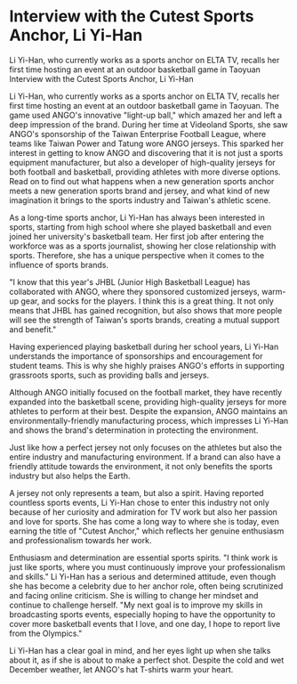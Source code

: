 #  Interview with the Cutest Sports Anchor, Li Yi-Han

Li Yi-Han, who currently works as a sports anchor on ELTA TV, recalls her first time hosting an event at an outdoor basketball game in Taoyuan 
  Interview with the Cutest Sports Anchor, Li Yi-Han

Li Yi-Han, who currently works as a sports anchor on ELTA TV, recalls her first time hosting an event at an outdoor basketball game in Taoyuan. The game used ANGO's innovative "light-up ball," which amazed her and left a deep impression of the brand. During her time at Videoland Sports, she saw ANGO's sponsorship of the Taiwan Enterprise Football League, where teams like Taiwan Power and Tatung wore ANGO jerseys. This sparked her interest in getting to know ANGO and discovering that it is not just a sports equipment manufacturer, but also a developer of high-quality jerseys for both football and basketball, providing athletes with more diverse options. Read on to find out what happens when a new generation sports anchor meets a new generation sports brand and jersey, and what kind of new imagination it brings to the sports industry and Taiwan's athletic scene.

As a long-time sports anchor, Li Yi-Han has always been interested in sports, starting from high school where she played basketball and even joined her university's basketball team. Her first job after entering the workforce was as a sports journalist, showing her close relationship with sports. Therefore, she has a unique perspective when it comes to the influence of sports brands.

"I know that this year's JHBL (Junior High Basketball League) has collaborated with ANGO, where they sponsored customized jerseys, warm-up gear, and socks for the players. I think this is a great thing. It not only means that JHBL has gained recognition, but also shows that more people will see the strength of Taiwan's sports brands, creating a mutual support and benefit."

Having experienced playing basketball during her school years, Li Yi-Han understands the importance of sponsorships and encouragement for student teams. This is why she highly praises ANGO's efforts in supporting grassroots sports, such as providing balls and jerseys.

Although ANGO initially focused on the football market, they have recently expanded into the basketball scene, providing high-quality jerseys for more athletes to perform at their best. Despite the expansion, ANGO maintains an environmentally-friendly manufacturing process, which impresses Li Yi-Han and shows the brand's determination in protecting the environment.

Just like how a perfect jersey not only focuses on the athletes but also the entire industry and manufacturing environment. If a brand can also have a friendly attitude towards the environment, it not only benefits the sports industry but also helps the Earth.

A jersey not only represents a team, but also a spirit. Having reported countless sports events, Li Yi-Han chose to enter this industry not only because of her curiosity and admiration for TV work but also her passion and love for sports. She has come a long way to where she is today, even earning the title of "Cutest Anchor," which reflects her genuine enthusiasm and professionalism towards her work.

Enthusiasm and determination are essential sports spirits. "I think work is just like sports, where you must continuously improve your professionalism and skills." Li Yi-Han has a serious and determined attitude, even though she has become a celebrity due to her anchor role, often being scrutinized and facing online criticism. She is willing to change her mindset and continue to challenge herself. "My next goal is to improve my skills in broadcasting sports events, especially hoping to have the opportunity to cover more basketball events that I love, and one day, I hope to report live from the Olympics."

Li Yi-Han has a clear goal in mind, and her eyes light up when she talks about it, as if she is about to make a perfect shot. Despite the cold and wet December weather, let ANGO's hat T-shirts warm your heart.